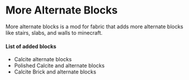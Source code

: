 # More Alternate Blocks
More alternate blocks is a mod for fabric that adds more alternate blocks like stairs, slabs, and walls to minecraft.

#### List of added blocks
- Calcite alternate blocks
- Polished Calcite and alternate blocks
- Calcite Brick and alternate blocks
